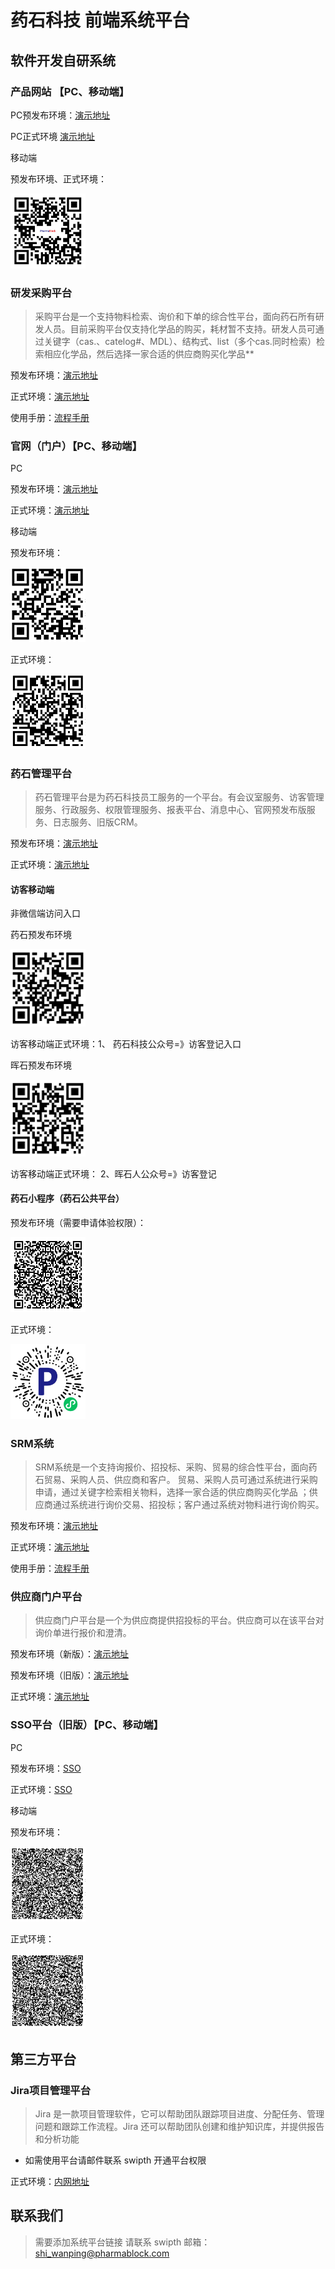 # 药石科技 前端系统平台

## 软件开发自研系统

### 产品网站 【PC、移动端】

PC预发布环境：[演示地址](http://172.16.18.152:8684)

PC正式环境  [演示地址](https://product.pharmablock.com)

移动端

预发布环境、正式环境：

<img width="120" src="images/产品站移动端正式环境.png">

### 研发采购平台

> 采购平台是一个支持物料检索、询价和下单的综合性平台，面向药石所有研发人员。目前采购平台仅支持化学品的购买，耗材暂不支持。研发人员可通过关键字（cas.、catelog#、MDL）、结构式、list（多个cas.同时检索）检索相应化学品，然后选择一家合适的供应商购买化学品**

预发布环境：[演示地址](http://192.168.1.152:443)

正式环境：[演示地址](https://purchasing.pharmablock.com)

使用手册：[流程手册](https://purchasing.pharmablock.com/docs/)

### 官网（门户）【PC、移动端】

PC

预发布环境：[演示地址](http://192.168.1.152:8060)

正式环境：[演示地址](https://www.pharmablock.com)

移动端

预发布环境：

<img width="120" src="images/官网预发布环境.png">

正式环境：

<img width="120" src="images/官网正式环境.png">

### 药石管理平台

> 药石管理平台是为药石科技员工服务的一个平台。有会议室服务、访客管理服务、行政服务、权限管理服务、报表平台、消息中心、官网预发布版服务、日志服务、旧版CRM。

预发布环境：[演示地址](http://192.168.1.152/index/workbench)

正式环境：[演示地址](https://bp.pharmablock.com)

#### 访客移动端

非微信端访问入口

药石预发布环境

<img width="120" src="images/药石访客预发布环境.png">

访客移动端正式环境：1、 药石科技公众号=》访客登记入口

晖石预发布环境

<img width="120" src="images/晖石访客预发布环境.png">

访客移动端正式环境： 2、晖石人公众号=》访客登记

#### 药石小程序（药石公共平台）

预发布环境（需要申请体验权限）：

<img width="120" src="images/公共平台小程序体验版.jpg">

正式环境：

<img width="120" src="images/公共平台小程序.png">

### SRM系统

> SRM系统是一个支持询报价、招投标、采购、贸易的综合性平台，面向药石贸易、采购人员、供应商和客户。 贸易、采购人员可通过系统进行采购申请，通过关键字检索相关物料，选择一家合适的供应商购买化学品 ；供应商通过系统进行询价交易、招投标；客户通过系统对物料进行询价购买。

预发布环境：[演示地址](http://192.168.1.152:8083)

正式环境：[演示地址](https://srm.pharmablock.com)

使用手册：[流程手册](https://srm.pharmablock.com/docs/)


### 供应商门户平台

> 供应商门户平台是一个为供应商提供招投标的平台。供应商可以在该平台对询价单进行报价和澄清。

预发布环境（新版）：[演示地址](http://192.168.1.152:8081)

预发布环境（旧版）：[演示地址](http://192.168.1.152:8092)

正式环境：[演示地址](https://supplier.pharmablock.com)

### SSO平台（旧版）【PC、移动端】

PC

预发布环境：[SSO](http://172.16.18.160:7000)

正式环境：[SSO](https://ac.pharmablock.com)

移动端

预发布环境：

<img width="120" src="images/SSO预发布环境.png">

正式环境：

<img width="120" src="images/SSO正式环境.png">

## 第三方平台

### Jira项目管理平台

> Jira 是一款项目管理软件，它可以帮助团队跟踪项目进度、分配任务、管理问题和跟踪工作流程。Jira 还可以帮助团队创建和维护知识库，并提供报告和分析功能

* 如需使用平台请邮件联系 swipth 开通平台权限

正式环境：[内网地址](http://172.16.18.168:7080/)


## 联系我们

> 需要添加系统平台链接 请联系 swipth 邮箱：shi_wanping@pharmablock.com
